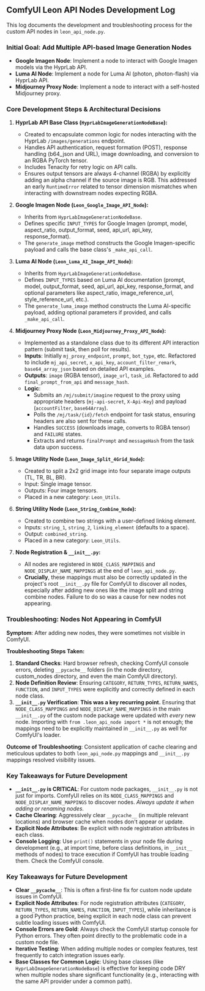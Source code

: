 ## ComfyUI Leon API Nodes Development Log

This log documents the development and troubleshooting process for the custom API nodes in `leon_api_node.py`.

### Initial Goal: Add Multiple API-based Image Generation Nodes

- **Google Imagen Node**: Implement a node to interact with Google Imagen models via the HyprLab API.
- **Luma AI Node**: Implement a node for Luma AI (photon, photon-flash) via HyprLab API.
- **Midjourney Proxy Node**: Implement a node to interact with a self-hosted Midjourney proxy.

### Core Development Steps & Architectural Decisions

1.  **HyprLab API Base Class (`HyprLabImageGenerationNodeBase`):**
    *   Created to encapsulate common logic for nodes interacting with the HyprLab `/images/generations` endpoint.
    *   Handles API authentication, request formation (POST), response handling (b64_json and URL), image downloading, and conversion to an RGBA PyTorch tensor.
    *   Includes Tenacity for retry logic on API calls.
    *   Ensures output tensors are always 4-channel (RGBA) by explicitly adding an alpha channel if the source image is RGB. This addressed an early `RuntimeError` related to tensor dimension mismatches when interacting with downstream nodes expecting RGBA.

2.  **Google Imagen Node (`Leon_Google_Image_API_Node`):**
    *   Inherits from `HyprLabImageGenerationNodeBase`.
    *   Defines specific `INPUT_TYPES` for Google Imagen (prompt, model, aspect_ratio, output_format, seed, api_url, api_key, response_format).
    *   The `generate_image` method constructs the Google Imagen-specific payload and calls the base class's `_make_api_call`.

3.  **Luma AI Node (`Leon_Luma_AI_Image_API_Node`):**
    *   Inherits from `HyprLabImageGenerationNodeBase`.
    *   Defines `INPUT_TYPES` based on Luma AI documentation (prompt, model, output_format, seed, api_url, api_key, response_format, and optional parameters like aspect_ratio, image_reference_url, style_reference_url, etc.).
    *   The `generate_luma_image` method constructs the Luma AI-specific payload, adding optional parameters if provided, and calls `_make_api_call`.

4.  **Midjourney Proxy Node (`Leon_Midjourney_Proxy_API_Node`):**
    *   Implemented as a standalone class due to its different API interaction pattern (submit task, then poll for results).
    *   **Inputs**: Initially `mj_proxy_endpoint`, `prompt`, `bot_type`, etc. Refactored to include `mj_api_secret`, `x_api_key`, `account_filter_remark`, `base64_array_json` based on detailed API examples.
    *   **Outputs**: `image` (RGBA tensor), `image_url`, `task_id`. Refactored to add `final_prompt_from_api` and `message_hash`.
    *   **Logic**:
        *   Submits an `/mj/submit/imagine` request to the proxy using appropriate headers (`mj-api-secret`, `X-Api-Key`) and payload (`accountFilter`, `base64Array`).
        *   Polls the `/mj/task/{id}/fetch` endpoint for task status, ensuring headers are also sent for these calls.
        *   Handles `SUCCESS` (downloads image, converts to RGBA tensor) and `FAILURE` states.
        *   Extracts and returns `finalPrompt` and `messageHash` from the task data upon success.

5.  **Image Utility Node (`Leon_Image_Split_4Grid_Node`):**
    *   Created to split a 2x2 grid image into four separate image outputs (TL, TR, BL, BR).
    *   Input: Single image tensor.
    *   Outputs: Four image tensors.
    *   Placed in a new category: `Leon_Utils`.

6.  **String Utility Node (`Leon_String_Combine_Node`):**
    *   Created to combine two strings with a user-defined linking element.
    *   Inputs: `string_1`, `string_2`, `linking_element` (defaults to a space).
    *   Output: `combined_string`.
    *   Placed in a new category: `Leon_Utils`.

7.  **Node Registration & `__init__.py`:**
    *   All nodes are registered in `NODE_CLASS_MAPPINGS` and `NODE_DISPLAY_NAME_MAPPINGS` at the end of `leon_api_node.py`.
    *   **Crucially**, these mappings must also be correctly updated in the project's root `__init__.py` file for ComfyUI to discover all nodes, especially after adding new ones like the image split and string combine nodes. Failure to do so was a cause for new nodes not appearing.

### Troubleshooting: Nodes Not Appearing in ComfyUI

**Symptom**: After adding new nodes, they were sometimes not visible in ComfyUI.

**Troubleshooting Steps Taken:**

1.  **Standard Checks**: Hard browser refresh, checking ComfyUI console errors, deleting `__pycache__` folders (in the node directory, custom_nodes directory, and even the main ComfyUI directory).
2.  **Node Definition Review**: Ensuring `CATEGORY`, `RETURN_TYPES`, `RETURN_NAMES`, `FUNCTION`, and `INPUT_TYPES` were explicitly and correctly defined in each node class.
3.  **`__init__.py` Verification**: **This was a key recurring point.** Ensuring that `NODE_CLASS_MAPPINGS` and `NODE_DISPLAY_NAME_MAPPINGS` in the main `__init__.py` of the custom node package were updated with *every* new node. Importing with `from .leon_api_node import *` is not enough; the mappings need to be explicitly maintained in `__init__.py` as well for ComfyUI's loader.

**Outcome of Troubleshooting**: Consistent application of cache clearing and meticulous updates to both `leon_api_node.py` mappings and `__init__.py` mappings resolved visibility issues.

### Key Takeaways for Future Development

*   **`__init__.py` is CRITICAL**: For custom node packages, `__init__.py` is not just for imports. ComfyUI relies on its `NODE_CLASS_MAPPINGS` and `NODE_DISPLAY_NAME_MAPPINGS` to discover nodes. *Always update it when adding or renaming nodes.*
*   **Cache Clearing**: Aggressively clear `__pycache__` (in multiple relevant locations) and browser cache when nodes don't appear or update.
*   **Explicit Node Attributes**: Be explicit with node registration attributes in each class.
*   **Console Logging**: Use `print()` statements in your node file during development (e.g., at import time, before class definitions, in `__init__` methods of nodes) to trace execution if ComfyUI has trouble loading them. Check the ComfyUI console.

### Key Takeaways for Future Development

*   **Clear `__pycache__`**: This is often a first-line fix for custom node update issues in ComfyUI.
*   **Explicit Node Attributes**: For node registration attributes (`CATEGORY`, `RETURN_TYPES`, `RETURN_NAMES`, `FUNCTION`, `INPUT_TYPES`), while inheritance is a good Python practice, being explicit in each node class can prevent subtle loading issues with ComfyUI.
*   **Console Errors are Gold**: Always check the ComfyUI startup console for Python errors. They often point directly to the problematic code in a custom node file.
*   **Iterative Testing**: When adding multiple nodes or complex features, test frequently to catch integration issues early.
*   **Base Classes for Common Logic**: Using base classes (like `HyprLabImageGenerationNodeBase`) is effective for keeping code DRY when multiple nodes share significant functionality (e.g., interacting with the same API provider under a common path). 